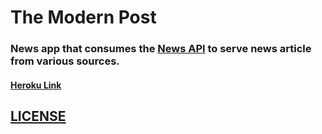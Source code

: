 # The Modern Post
### News app that consumes the [News API](https://newsapi.org/) to serve news article from various sources.
#### [Heroku Link](https://the-modern-post-app.herokuapp.com/)


## [LICENSE](/LICENSE)